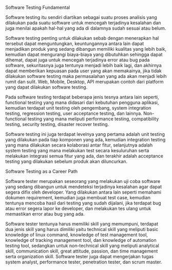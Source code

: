 Software Testing Fundamental

Software testing itu sendiri diartikan sebagai suatu proses analisis yang dilakukan pada suatu software untuk mencegah terjadinya kesalahan dan juga menilai apakah hal-hal yang ada di dalamnya sudah sesuai atau belum.

Software testing penting untuk dilakukan sebab dengan menerapkan hal tersebut dapat menguntungkan, keuntungannya antara lain dapat menjadikan produk yang sedang dibangun memiliki kualitas yang lebih baik, kemudian dapat mengurangi biaya-biaya yang dibutuhkan sehingga dapat dihemat, dapat juga untuk mencegah terjadinya error atau bug pada software, sekuritasnya juga tentunya menjadi lebih baik lagi, dan akhirnya dapat memberikan kepuasan pada user yang akan memakainya, jika tidak dilakukan software testing maka permasalahan yang ada akan menjadi lebih rumit dan sulit. Web, Mobile, Desktop, API merupakan contoh dari platform yang dapat dilakukan software testing.

Pada software testing terdapat beberapa jenis tesnya antara lain seperti, functional testing yang mana didasari dari kebutuhan pengguna aplikasi, kemudian terdapat unit testing oleh pengembang, system integration testing, regression testing, user acceptance testing, dan lainnya. Non-functional testing yang mana meliputi performance testing, compatibility testing, security testing, disaster recover testing.

Software testing ini juga terdapat levelnya yang pertama adalah unit testing yang dilakukan pada tiap komponen yang ada, kemudian integration testing yang mana dilakukan secara kolaborasi antar fitur, selanjutnya adalah system testing yang mana melakukan test secara kesuluruhan serta melakukan integrasi semua fitur yang ada, dan terakhir adalah acceptance testing yang dilakukan sebelum produk akan diluncurkan.

Software Testing as a Career Path

Software tester merupakan seseorang yang melakukan uji coba software yang sedang dibangun untuk mendeteksi terjadinya kesalahan agar dapat segera difix oleh developer. Yang dilakukan antara lain seperti memahami dokumen requirement, kemudian juga membuat test case, kemudian tentunya mencoba hasil dari testing yang sudah dijalani, jika terdapat bug atau error segera lapor ke developer, dan melakukan tes ulang untuk memastikan error atau bug yang ada.

Software tester tentunya harus memiliki skill yang memumpuni, terdapat dua jenis skill yang harus dimiliki yaitu technical skill yang meliputi basic knowledge of linux command, knowledge of test management tool, knowledge of tracking management tool, dan knowledge of automation testing tool, sedangkan untuk non-technical skill yang meliputi analytical skill, communication skill, great attitude, passion, dan time management serta organization skill. Software tester juga dapat mengerjakan tugas system analyst, performance tester, penetration tester, dan scrum master.
